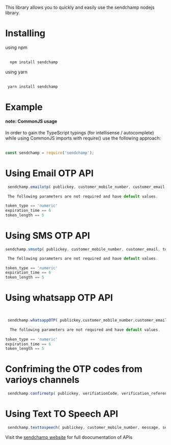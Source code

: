 This library allows you to quickly and easily use the sendchamp nodejs library. 
<h1>Installing</h1>
using npm<br><br>

```javascript
  npm install sendchamp

```
using yarn<br><br>

```javascript
 yarn install sendchamp

```


<h1>Example</h1>

<h4>note: CommonJS usage</h4>

In order to gain the TypeScript typings (for intellisense / autocomplete) while using CommonJS imports with require() use the following approach:<br><br>

```javascript
const sendchamp = require('sendchamp');

```


<h1>Using Email OTP API</h1>

```javascript
 sendchamp.emailotp( publickey, customer_mobile_number, customer_email, token_type, token_length, expiration_time, etadata )
 
 The following parameters are not required and have default values.
 
token_type == 'numeric'
expiration_time == 6
token_length == 5

```
  

 
 <h1>Using SMS OTP API</h1>
 
 
 
 
```javascript
sendchamp.smsotp( publickey, customer_mobile_number, customer_email, token_type, token_length, expiration_time, metadata )

 The following parameters are not required and have default values.
 
token_type == 'numeric'
expiration_time == 6
token_length == 5


```
 
  
 
 
  <h1>Using whatsapp OTP API</h1>
  
  
  
```javascript


 sendchamp.whatsappOTP( publickey,customer_mobile_number,customer_email,token_type,token_length,expiration_time,metadata )
 
  The following parameters are not required and have default values.
 
token_type == 'numeric'
expiration_time == 6
token_length == 5

```



 <h1>Confriming the OTP codes from varioys channels</h1>
  
  
  
```javascript
 sendchamp.confirmotp( publickey, verifiationCode, verification_reference )
```
  



  <h1>Using Text TO Speech API</h1>
  
  
  
```javascript
 sendchamp.texttospeech( publickey, customer_mobile_number, message, sender_name)
```
  
  

Visit the <a href='https://docs.sendchamp.com/'>sendchamp website</a> for full doocumentation of APIs
